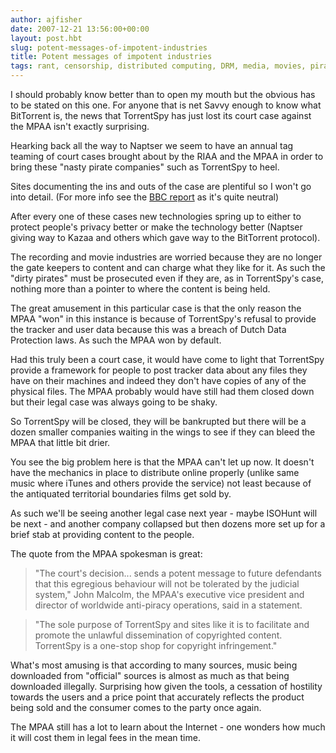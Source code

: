 ```yaml
---
author: ajfisher
date: 2007-12-21 13:56:00+00:00
layout: post.hbt
slug: potent-messages-of-impotent-industries
title: Potent messages of impotent industries
tags: rant, censorship, distributed computing, DRM, media, movies, piracy
---
```


I should probably know better than to open my mouth but the obvious has to be stated on this one. For anyone that is net Savvy enough to know what BitTorrent is, the news that TorrentSpy has just lost its court case against the MPAA isn't exactly surprising.

Hearking back all the way to Naptser we seem to have an annual tag teaming of court cases brought about by the RIAA and the MPAA in order to bring these "nasty pirate companies" such as TorrentSpy to heel.

Sites documenting the ins and outs of the case are plentiful so I won't go into detail. (For more info see the [BBC report](http://news.bbc.co.uk/1/hi/technology/7153323.stm) as it's quite neutral)

After every one of these cases new technologies spring up to either to protect people's privacy better or make the technology better (Naptser giving way to Kazaa and others which gave way to the BitTorrent protocol).

The recording and movie industries are worried because they are no longer the gate keepers to content and can charge what they like for it. As such the "dirty pirates" must be prosecuted even if they are, as in TorrentSpy's case, nothing more than a pointer to where the content is being held.

The great amusement in this particular case is that the only reason the MPAA "won" in this instance is because of TorrentSpy's refusal to provide the tracker and user data because this was a breach of Dutch Data Protection laws. As such the MPAA won by default.

Had this truly been a court case, it would have come to light that TorrentSpy provide a framework for people to post tracker data about any files they have on their machines and indeed they don't have copies of any of the physical files. The MPAA probably would have still had them closed down but their legal case was always going to be shaky.

So TorrentSpy will be closed, they will be bankrupted but there will be a dozen smaller companies waiting in the wings to see if they can bleed the MPAA that little bit drier.

You see the big problem here is that the MPAA can't let up now. It doesn't have the mechanics in place to distribute online properly (unlike same music where iTunes and others provide the service) not least because of the antiquated territorial boundaries films get sold by.

As such we'll be seeing another legal case next year - maybe ISOHunt will be next - and another company collapsed but then dozens more set up for a brief stab at providing content to the people.

The quote from the MPAA spokesman is great:

> "The court's decision... sends a potent message to future defendants that this egregious behaviour will not be tolerated by the judicial system," John Malcolm, the MPAA's executive vice president and director of worldwide anti-piracy operations, said in a statement.

> "The sole purpose of TorrentSpy and sites like it is to facilitate and promote the unlawful dissemination of copyrighted content. TorrentSpy is a one-stop shop for copyright infringement."

What's most amusing is that according to many sources, music being downloaded from "official" sources is almost as much as that being downloaded illegally. Surprising how given the tools, a cessation of hostility towards the users and a price point that accurately reflects the product being sold and the consumer comes to the party once again.

The MPAA still has a lot to learn about the Internet - one wonders how much it will cost them in legal fees in the mean time.
